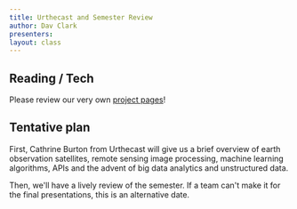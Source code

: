 ```yaml
---
title: Urthecast and Semester Review
author: Dav Clark
presenters:
layout: class
---
```


## Reading / Tech

Please review our very own [project pages](/projects.html)!

## Tentative plan

First, Cathrine Burton from Urthecast will give us a brief overview of earth
observation satellites, remote sensing image processing, machine learning
algorithms, APIs and the advent of big data analytics and unstructured data.

Then, we'll have a lively review of the semester. If a team can't make it for
the final presentations, this is an alternative date.
